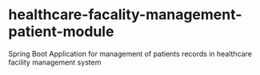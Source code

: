 # healthcare-facality-management-patient-module
Spring Boot Application for management of patients records in healthcare facility management system
